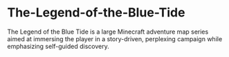 # The-Legend-of-the-Blue-Tide
The Legend of the Blue Tide is a large Minecraft adventure map series aimed at immersing the player in a story-driven, perplexing campaign while emphasizing self-guided discovery.
